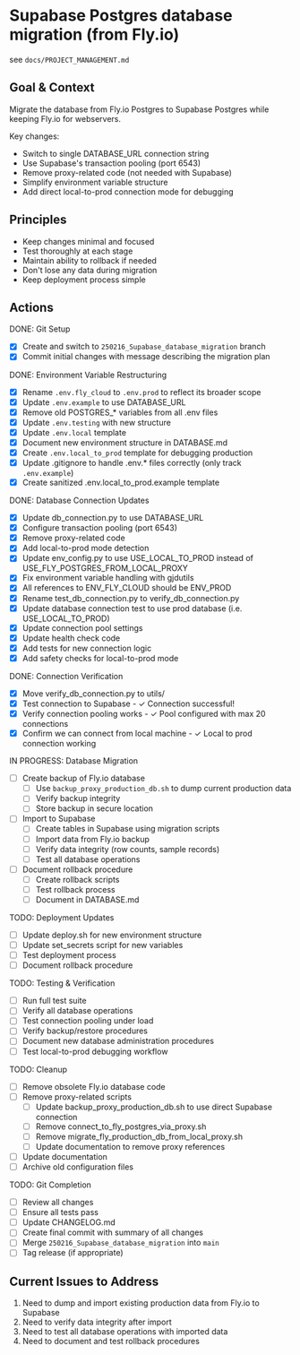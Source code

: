 # Supabase Postgres database migration (from Fly.io)

see `docs/PROJECT_MANAGEMENT.md`

## Goal & Context
Migrate the database from Fly.io Postgres to Supabase Postgres while keeping Fly.io for webservers.

Key changes:
- Switch to single DATABASE_URL connection string
- Use Supabase's transaction pooling (port 6543)
- Remove proxy-related code (not needed with Supabase)
- Simplify environment variable structure
- Add direct local-to-prod connection mode for debugging

## Principles
- Keep changes minimal and focused
- Test thoroughly at each stage
- Maintain ability to rollback if needed
- Don't lose any data during migration
- Keep deployment process simple

## Actions

DONE: Git Setup
- [x] Create and switch to `250216_Supabase_database_migration` branch
- [x] Commit initial changes with message describing the migration plan

DONE: Environment Variable Restructuring
- [x] Rename `.env.fly_cloud` to `.env.prod` to reflect its broader scope
- [x] Update `.env.example` to use DATABASE_URL
- [x] Remove old POSTGRES_* variables from all .env files
- [x] Update `.env.testing` with new structure
- [x] Update `.env.local` template
- [x] Document new environment structure in DATABASE.md
- [x] Create `.env.local_to_prod` template for debugging production
- [x] Update .gitignore to handle .env.* files correctly (only track `.env.example`)
- [x] Create sanitized .env.local_to_prod.example template

DONE: Database Connection Updates
- [x] Update db_connection.py to use DATABASE_URL
- [x] Configure transaction pooling (port 6543)
- [x] Remove proxy-related code
- [x] Add local-to-prod mode detection
- [x] Update env_config.py to use USE_LOCAL_TO_PROD instead of USE_FLY_POSTGRES_FROM_LOCAL_PROXY
- [x] Fix environment variable handling with gjdutils
- [x] All references to ENV_FLY_CLOUD should be ENV_PROD
- [x] Rename test_db_connection.py to verify_db_connection.py
- [x] Update database connection test to use prod database (i.e. USE_LOCAL_TO_PROD)
- [x] Update connection pool settings
- [x] Update health check code
- [x] Add tests for new connection logic
- [x] Add safety checks for local-to-prod mode

DONE: Connection Verification
- [x] Move verify_db_connection.py to utils/
- [x] Test connection to Supabase - ✓ Connection successful!
- [x] Verify connection pooling works - ✓ Pool configured with max 20 connections
- [x] Confirm we can connect from local machine - ✓ Local to prod connection working

IN PROGRESS: Database Migration
- [ ] Create backup of Fly.io database
  - [ ] Use `backup_proxy_production_db.sh` to dump current production data
  - [ ] Verify backup integrity
  - [ ] Store backup in secure location
- [ ] Import to Supabase
  - [ ] Create tables in Supabase using migration scripts
  - [ ] Import data from Fly.io backup
  - [ ] Verify data integrity (row counts, sample records)
  - [ ] Test all database operations
- [ ] Document rollback procedure
  - [ ] Create rollback scripts
  - [ ] Test rollback process
  - [ ] Document in DATABASE.md

TODO: Deployment Updates
- [ ] Update deploy.sh for new environment structure
- [ ] Update set_secrets script for new variables
- [ ] Test deployment process
- [ ] Document rollback procedure

TODO: Testing & Verification
- [ ] Run full test suite
- [ ] Verify all database operations
- [ ] Test connection pooling under load
- [ ] Verify backup/restore procedures
- [ ] Document new database administration procedures
- [ ] Test local-to-prod debugging workflow

TODO: Cleanup
- [ ] Remove obsolete Fly.io database code
- [ ] Remove proxy-related scripts
  - [ ] Update backup_proxy_production_db.sh to use direct Supabase connection
  - [ ] Remove connect_to_fly_postgres_via_proxy.sh
  - [ ] Remove migrate_fly_production_db_from_local_proxy.sh
  - [ ] Update documentation to remove proxy references
- [ ] Update documentation
- [ ] Archive old configuration files

TODO: Git Completion
- [ ] Review all changes
- [ ] Ensure all tests pass
- [ ] Update CHANGELOG.md
- [ ] Create final commit with summary of all changes
- [ ] Merge `250216_Supabase_database_migration` into `main`
- [ ] Tag release (if appropriate)

## Current Issues to Address
1. Need to dump and import existing production data from Fly.io to Supabase
2. Need to verify data integrity after import
3. Need to test all database operations with imported data
4. Need to document and test rollback procedures

